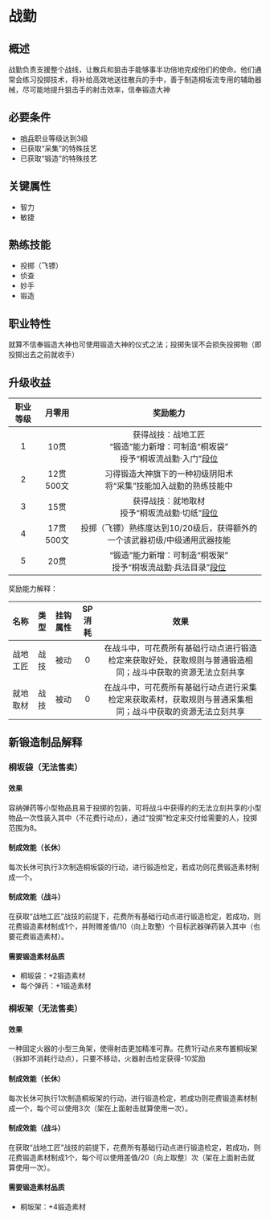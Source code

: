 # 战勤

## 概述

战勤负责支援整个战线，让散兵和狙击手能够事半功倍地完成他们的使命。他们通常会练习投掷技术，将补给高效地送往散兵的手中，善于制造桐坂流专用的辅助器械，尽可能地提升狙击手的射击效率，信奉锻造大神

## 必要条件

* <a href="../../../basicJob/Sentinel" target="_blank">哨兵</a>职业等级达到3级
* 已获取“采集”的特殊技艺
* 已获取“锻造”的特殊技艺

## 关键属性

* 智力
* 敏捷

## 熟练技能

* 投掷（飞镖）
* 侦查
* 妙手
* 锻造
  
## 职业特性

就算不信奉锻造大神也可使用锻造大神的仪式之法；投掷失误不会损失投掷物（即投掷出去之前就收手）

## 升级收益

职业等级|月零用|奖励能力
:--:|:--:|:--:
1|10贯|获得战技：战地工匠<br>“锻造”能力新增：可制造“桐坂袋”<br>授予“桐坂流战勤·入门”<a href="../../dan" target="_blank">段位</a>
2|12贯500文|习得锻造大神旗下的一种初级阴阳术<br>将“采集”技能加入战勤的熟练技能中
3|15贯|获得战技：就地取材<br>授予“桐坂流战勤·切纸”<a href="../../dan" target="_blank">段位</a>
4|17贯500文|投掷（飞镖）熟练度达到10/20级后，获得额外的一个该武器初级/中级通用武器技能
5|20贯|“锻造”能力新增：可制造“桐坂架”<br>授予“桐坂流战勤·兵法目录”<a href="../../dan" target="_blank">段位</a>

奖励能力解释：

名称|类型|挂钩属性|SP消耗|效果
:--:|:--:|:--:|:--:|:--:
战地工匠|战技|被动|0|在战斗中，可花费所有基础行动点进行锻造检定来获取好处，获取规则与普通锻造相同；战斗中获取的资源无法立刻共享
就地取材|战技|被动|0|在战斗中，可花费所有基础行动点进行采集检定来获取素材，获取规则与普通采集相同；战斗中获取的资源无法立刻共享

## 新锻造制品解释

### 桐坂袋（无法售卖）

#### 效果

容纳弹药等小型物品且易于投掷的包装，可将战斗中获得的的无法立刻共享的小型物品一次性装入其中（不花费行动点），通过“投掷”检定来交付给需要的人，投掷范围为8。

#### 制成效能（长休）

每次长休可执行3次制造桐坂袋的行动，进行锻造检定，若成功则花费锻造素材制成一个。

#### 制成效能（战斗）

在获取“战地工匠”战技的前提下，花费所有基础行动点进行锻造检定，若成功，则花费锻造素材制成1个，并附赠差值/10（向上取整）个目标武器弹药装入其中（也要花费锻造素材）。

#### 需要锻造素材品质

* 桐坂袋：+2锻造素材
* 每个弹药：+1锻造素材

### 桐坂架（无法售卖）

#### 效果

一种固定火器的小型三角架，使得射击更加精准可靠。花费1行动点来布置桐坂架（拆卸不消耗行动点），只要不移动，火器射击检定获得-10奖励

#### 制成效能（长休）

每次长休可执行1次制造桐坂架的行动，进行锻造检定，若成功则花费锻造素材制成一个，每个可以使用3次（架在上面射击就算使用一次）。

#### 制成效能（战斗）

在获取“战地工匠”战技的前提下，花费所有基础行动点进行锻造检定，若成功，则花费锻造素材制成1个，每个可以使用差值/20（向上取整）次（架在上面射击就算使用一次）。

#### 需要锻造素材品质

* 桐坂架：+4锻造素材
